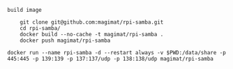 	build image

		git clone git@github.com:magimat/rpi-samba.git
		cd rpi-samba/
		docker build --no-cache -t magimat/rpi-samba .
		docker push magimat/rpi-samba

	docker run --name rpi-samba -d --restart always -v $PWD:/data/share -p 445:445 -p 139:139 -p 137:137/udp -p 138:138/udp magimat/rpi-samba
